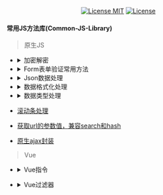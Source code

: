 <p align="center">
  <a href="https://www.skillnull.com"><img src="https://skillnull.com/others/images/brand/MIT.svg" alt="License MIT"></a>
    <a href="https://996.icu"><img src="https://img.shields.io/badge/link-996.icu-red.svg" alt="License"></a>
</p>

#### 常用JS方法库(Common-JS-Library)

> 原生JS
* <details>
  	<summary>加密解密</summary>
	
    - [base64](/Native-JavaScript/encryption-decryption/base64.js)	
  </details>
	
* <details>
  	<summary>Form表单验证常用方法</summary>
	
    - [验证邮箱](/Native-JavaScript/form-validator.js)	
    - [验证手机号](/Native-JavaScript/form-validator.js)	
    - [去除字符串前后空格](/Native-JavaScript/form-validator.js)	
    - [去除字符串所有空格](/Native-JavaScript/form-validator.js)	
    - [图片的预加载](/Native-JavaScript/form-validator.js)	
    - [验证密码，密码为6-12位字母数字或符号最少两种组合,特殊符号为 ~!@#$%^&*.,](/Native-JavaScript/form-validator.js)	
    - [仅允许输入正整数](/Native-JavaScript/form-validator.js)	
    - [仅允许输入负整数](/Native-JavaScript/form-validator.js)	
  </details>
  
* <details>
  	<summary>Json数据处理</summary>
	
    - [Json字符串格式化](/Native-JavaScript/json-handle.js)
  </details>
  
* <details>
  	<summary>数据格式化处理</summary>
	
    - [保留小数并千分位格式化](/Native-JavaScript/data-handle.js)
    - [递归遍历数组对象，将结果去重](/Native-JavaScript/data-handle.js)
    - [数字单位格式化](/Native-JavaScript/data-handle.js)
  </details>
  
* <details>
  	<summary>数据类型处理</summary>
	
    - [合并两个函数](/Native-JavaScript/data-type-handle.js)
    - [深度比较两个对象是否相等](/Native-JavaScript/data-type-handle.js)
  </details>
  
* [滚动条处理](/Native-JavaScript/scroll-handle.js)
* [获取url的参数值，兼容search和hash](/Native-JavaScript/url-param.js)
* [原生ajax封装](/Native-JavaScript/ajax.js)

> Vue
* <details>
     <summary>Vue指令</summary>
     
	 - [点击元素外部关闭元素](/Vue/vue-directives/click-outside-to-close.js)
	 - [图片懒加载](/Vue/vue-directives/lazy-load-image.js)
 </details>

* <details>
     <summary>Vue过滤器</summary>
     
	 - [时间格式化](/Vue/vue-filter/time-format.js)
 </details>

